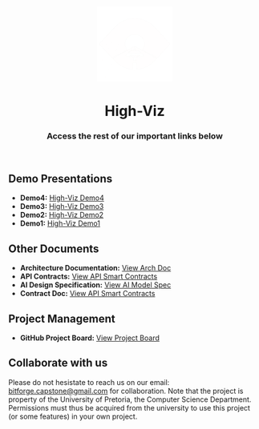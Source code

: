 <p align="center">
	<img  src="https://github.com/COS301-SE-2024/Autonomous-Car-Vision/blob/develop/Desktop/public/images/HighViz.png" width="150" height="150" alt="Logo">
</p>
<h1 align="center"> High-Viz </h1>

<div align="center">
	<h3>Access the rest of our important links below</h3>
	<br>
</div>


## Demo Presentations

- **Demo4:** [High-Viz Demo4](#)
- **Demo3:** [High-Viz Demo3](#)
- **Demo2:** [High-Viz Demo2](#)
- **Demo1:** [High-Viz Demo1](#)

## Other Documents
- **Architecture Documentation:** [View Arch Doc](<https://drive.google.com/file/d/1gIxNez0D_c3PPoFBYTATHkm7MnJQVXrC/view?usp=sharing>)
- **API Contracts:** [View API Smart Contracts](<https://drive.google.com/file/d/185UBxNNEh1OEQbargCCvkV1UawCUloPH/view?usp=sharing>)
- **AI Design Specification:** [View AI Model Spec](<https://drive.google.com/file/d/1H5kAPRiWeNOP77nWBHZLexBLX-Sfm2T_/view?usp=sharing>)
- **Contract Doc:** [View API Smart Contracts](<https://drive.google.com/file/d/185UBxNNEh1OEQbargCCvkV1UawCUloPH/view?usp=sharing>)

## Project Management
- **GitHub Project Board:** [View Project Board](<https://github.com/orgs/COS301-SE-2024/projects/64>)
  
## Collaborate with us
<a> Please do not hesistate to reach us on our email: [bitforge.capstone@gmail.com](<mailto:bitforge.capstone@gmail.com>) for collaboration. Note that the project is property of the University of Pretoria, the Computer Science Department. Permissions must thus be acquired from the university to use this project (or some features) in your own project.</a>
